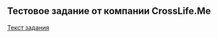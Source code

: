 ## Тестовое задание от компании CrossLife.Me

[Текст задания](https://docs.google.com/document/d/1-t9iKBRVQrhKSPKe2ucw0zC4nLgZ3jYFNQkd0-SsYAw/edit?tab=t.0)
